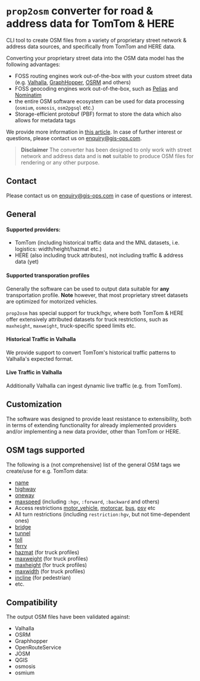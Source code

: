 # `prop2osm` converter for road & address data for TomTom & HERE

CLI tool to create OSM files from a variety of proprietary street network & address data sources, and specifically from TomTom and HERE data.

Converting your proprietary street data into the OSM data model has the following advantages:

- FOSS routing engines work out-of-the-box with your custom street data (e.g. [Valhalla](https://github.com/valhalla/valhalla), [GraphHopper](https://github.com/graphhopper/graphhopper/), [OSRM](https://github.com/Project-OSRM/osrm-backend/) and others)
- FOSS geocoding engines work out-of-the-box, such as [Pelias](https://github.com/pelias/pelias) and [Nominatim](https://github.com/osm-search/Nominatim)
- the entire OSM software ecosystem can be used for data processing (`osmium`, `osmosis`, `osm2pgsql` etc.)
- Storage-efficient protobuf (PBF) format to store the data which also allows for metadata tags

<!---
On https://converter.gis-ops.com you can see a demo with Valhalla & TomTom/HERE covering small regions in Austria and the US. We also provide the setup of this whole application ready-to-use with docker in this repository: https://github.com/gis-ops/osm-converter-demo.
-->

We provide more information in [this article](https://gis-ops.com/open-source-routing-engines-with-tomtom-and-here-data/). In case of further interest or questions, please contact us on enquiry@gis-ops.com.

> **Disclaimer**
> The converter has been designed to only work with street network and address data and is **not** suitable to produce OSM files for rendering or any other purpose.

## Contact

Please contact us on enquiry@gis-ops.com in case of questions or interest.

## General

#### Supported providers:

- TomTom (including historical traffic data and the MNL datasets, i.e. logistics: width/height/hazmat etc.)
- HERE (also including truck attributes), not including traffic & address data (yet)

#### Supported transporation profiles

Generally the software can be used to output data suitable for **any** transportation profile. **Note** however, that most proprietary street datasets are optimized for motorized vehicles.

`prop2osm` has special support for truck/hgv, where both TomTom & HERE offer extensively attributed datasets for truck restrictions, such as `maxheight`, `maxweight`, truck-specific speed limits etc.

#### Historical Traffic in Valhalla

We provide support to convert TomTom's historical traffic patterns to Valhalla's expected format.

#### Live Traffic in Valhalla

Additionally Valhalla can ingest dynamic live traffic (e.g. from TomTom). 

## Customization

The software was designed to provide least resistance to extensibility, both in terms of extending functionality for already implemented providers and/or implementing a new data provider, other than TomTom or HERE.

## OSM tags supported

The following is a (not comprehensive) list of the general OSM tags we create/use for e.g. TomTom data:

- [name](https://wiki.openstreetmap.org/wiki/Key:name)
- [highway](https://wiki.openstreetmap.org/wiki/Key:highway)
- [oneway](https://wiki.openstreetmap.org/wiki/Key:oneway)
- [maxspeed](https://wiki.openstreetmap.org/wiki/Key:maxspeed) (including `:hgv`, `:forward`, `:backward` and others)
- Access restrictions [motor_vehicle](https://wiki.openstreetmap.org/wiki/Key:motor_vehicle), [motorcar](https://wiki.openstreetmap.org/wiki/Key:motorcar), [bus](https://wiki.openstreetmap.org/wiki/Key:bus), [psv](https://wiki.openstreetmap.org/wiki/Key:psv) etc
- All turn restrictions (including `restriction:hgv`, but not time-dependent ones)
- [bridge](https://wiki.openstreetmap.org/wiki/Key:bridge)
- [tunnel](https://wiki.openstreetmap.org/wiki/Key:tunnel)
- [toll](https://wiki.openstreetmap.org/wiki/Key:toll)
- [ferry](https://wiki.openstreetmap.org/wiki/Tag:route%3Dferry)
- [hazmat](https://wiki.openstreetmap.org/wiki/Key:hazmat) (for truck profiles)
- [maxweight](https://wiki.openstreetmap.org/wiki/Key:maxweight) (for truck profiles)
- [maxheight](https://wiki.openstreetmap.org/wiki/Key:maxheight) (for truck profiles)
- [maxwidth](https://wiki.openstreetmap.org/wiki/Key:maxwidth) (for truck profiles)
- [incline](https://wiki.openstreetmap.org/wiki/Key:incline) (for pedestrian)
- etc.

## Compatibility

The output OSM files have been validated against:

- Valhalla
- OSRM
- Graphhopper
- OpenRouteService
- JOSM
- QGIS
- osmosis
- osmium
